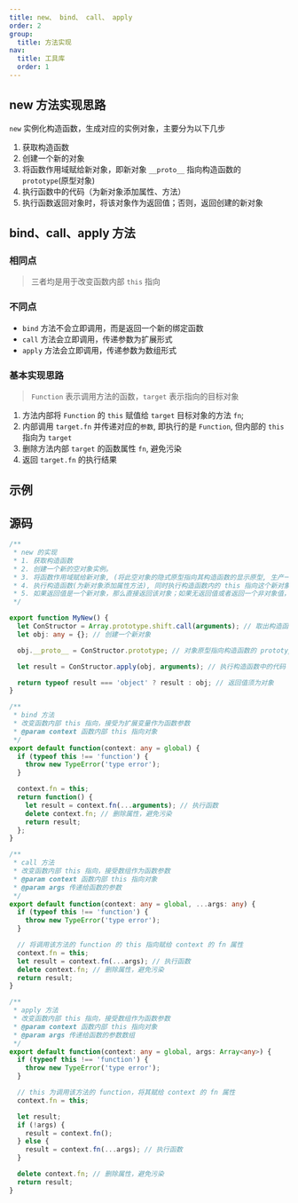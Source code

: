 ```yaml
---
title: new、 bind、 call、 apply
order: 2
group:
  title: 方法实现
nav:
  title: 工具库
  order: 1
---
```


## new 方法实现思路

`new` 实例化构造函数，生成对应的实例对象，主要分为以下几步

1. 获取构造函数
2. 创建一个新的对象
3. 将函数作用域赋给新对象，即新对象 `__proto__` 指向构造函数的 `prototype`(原型对象)
4. 执行函数中的代码（为新对象添加属性、方法）
5. 执行函数返回对象时，将该对象作为返回值；否则，返回创建的新对象

## bind、call、apply 方法

### 相同点

> 三者均是用于改变函数内部 `this` 指向

### 不同点

- `bind` 方法不会立即调用，而是返回一个新的绑定函数
- `call` 方法会立即调用，传递参数为扩展形式
- `apply` 方法会立即调用，传递参数为数组形式

### 基本实现思路

> `Function` 表示调用方法的函数，`target` 表示指向的目标对象

1. 方法内部将 `Function` 的 `this` 赋值给 `target` 目标对象的方法 `fn`;
2. 内部调用 `target.fn` 并传递对应的`参数`, 即执行的是 `Function`, 但内部的 `this` 指向为 `target`
3. 删除方法内部 `target` 的函数属性 `fn`, 避免污染
4. 返回 `target.fn` 的执行结果

## 示例

<code src="./demo/index.tsx"></code>

## 源码

```ts
/**
 * new 的实现
 * 1. 获取构造函数
 * 2. 创建一个新的空对象实例。
 * 3. 将函数作用域赋给新对象, (将此空对象的隐式原型指向其构造函数的显示原型, 生产一个新的上下文)
 * 4. 执行构造函数(为新对象添加属性方法), 同时执行构造函数内的 this 指向这个新对象
 * 5. 如果返回值是一个新对象，那么直接返回该对象；如果无返回值或者返回一个非对象值，那么就将步骤（1）创建的对象返回
 */

export function MyNew() {
  let ConStructor = Array.prototype.shift.call(arguments); // 取出构造函数
  let obj: any = {}; // 创建一个新对象

  obj.__proto__ = ConStructor.prototype; // 对象原型指向构造函数的 prototype

  let result = ConStructor.apply(obj, arguments); // 执行构造函数中的代码

  return typeof result === 'object' ? result : obj; // 返回值须为对象
}

/**
 * bind 方法
 * 改变函数内部 this 指向，接受为扩展变量作为函数参数
 * @param context 函数内部 this 指向对象
 */
export default function(context: any = global) {
  if (typeof this !== 'function') {
    throw new TypeError('type error');
  }

  context.fn = this;
  return function() {
    let result = context.fn(...arguments); // 执行函数
    delete context.fn; // 删除属性，避免污染
    return result;
  };
}

/**
 * call 方法
 * 改变函数内部 this 指向，接受数组作为函数参数
 * @param context 函数内部 this 指向对象
 * @param args 传递给函数的参数
 */
export default function(context: any = global, ...args: any) {
  if (typeof this !== 'function') {
    throw new TypeError('type error');
  }

  // 将调用该方法的 function 的 this 指向赋给 context 的 fn 属性
  context.fn = this;
  let result = context.fn(...args); // 执行函数
  delete context.fn; // 删除属性，避免污染
  return result;
}

/**
 * apply 方法
 * 改变函数内部 this 指向，接受数组作为函数参数
 * @param context 函数内部 this 指向对象
 * @param args 传递给函数的参数数组
 */
export default function(context: any = global, args: Array<any>) {
  if (typeof this !== 'function') {
    throw new TypeError('type error');
  }

  // this 为调用该方法的 function，将其赋给 context 的 fn 属性
  context.fn = this;

  let result;
  if (!args) {
    result = context.fn();
  } else {
    result = context.fn(...args); // 执行函数
  }

  delete context.fn; // 删除属性，避免污染
  return result;
}
```
